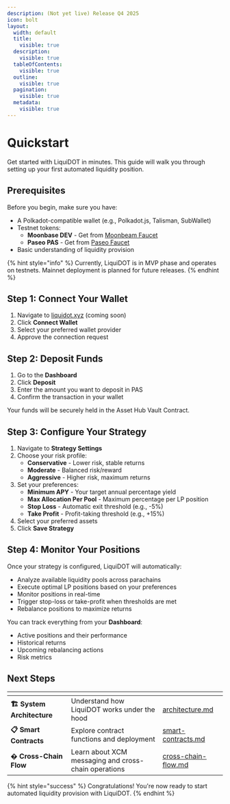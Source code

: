 ```yaml
---
description: (Not yet live) Release Q4 2025
icon: bolt
layout:
  width: default
  title:
    visible: true
  description:
    visible: true
  tableOfContents:
    visible: true
  outline:
    visible: true
  pagination:
    visible: true
  metadata:
    visible: true
---
```


# Quickstart

Get started with LiquiDOT in minutes. This guide will walk you through setting up your first automated liquidity position.

## Prerequisites

Before you begin, make sure you have:

* A Polkadot-compatible wallet (e.g., Polkadot.js, Talisman, SubWallet)
* Testnet tokens:
  * **Moonbase DEV** - Get from [Moonbeam Faucet](https://faucet.moonbeam.network/)
  * **Paseo PAS** - Get from [Paseo Faucet](https://faucet.polkadot.io/)
* Basic understanding of liquidity provision

{% hint style="info" %}
Currently, LiquiDOT is in MVP phase and operates on testnets. Mainnet deployment is planned for future releases.
{% endhint %}

## Step 1: Connect Your Wallet

1. Navigate to [liquidot.xyz](https://liquidot.xyz) (coming soon)
2. Click **Connect Wallet**
3. Select your preferred wallet provider
4. Approve the connection request

## Step 2: Deposit Funds

1. Go to the **Dashboard**
2. Click **Deposit**
3. Enter the amount you want to deposit in PAS
4. Confirm the transaction in your wallet

Your funds will be securely held in the Asset Hub Vault Contract.

## Step 3: Configure Your Strategy

1. Navigate to **Strategy Settings**
2. Choose your risk profile:
   * **Conservative** - Lower risk, stable returns
   * **Moderate** - Balanced risk/reward
   * **Aggressive** - Higher risk, maximum returns
3. Set your preferences:
   * **Minimum APY** - Your target annual percentage yield
   * **Max Allocation Per Pool** - Maximum percentage per LP position
   * **Stop Loss** - Automatic exit threshold (e.g., -5%)
   * **Take Profit** - Profit-taking threshold (e.g., +15%)
4. Select your preferred assets
5. Click **Save Strategy**

## Step 4: Monitor Your Positions

Once your strategy is configured, LiquiDOT will automatically:

* Analyze available liquidity pools across parachains
* Execute optimal LP positions based on your preferences
* Monitor positions in real-time
* Trigger stop-loss or take-profit when thresholds are met
* Rebalance positions to maximize returns

You can track everything from your **Dashboard**:

* Active positions and their performance
* Historical returns
* Upcoming rebalancing actions
* Risk metrics

## Next Steps

<table data-view="cards"><thead><tr><th></th><th></th><th data-hidden data-card-target data-type="content-ref"></th></tr></thead><tbody><tr><td><strong>🏗️ System Architecture</strong></td><td>Understand how LiquiDOT works under the hood</td><td><a href="../basics/architecture.md">architecture.md</a></td></tr><tr><td><strong>📋 Smart Contracts</strong></td><td>Explore contract functions and deployment</td><td><a href="../basics/smart-contracts.md">smart-contracts.md</a></td></tr><tr><td><strong>� Cross-Chain Flow</strong></td><td>Learn about XCM messaging and cross-chain operations</td><td><a href="../basics/cross-chain-flow.md">cross-chain-flow.md</a></td></tr></tbody></table>


{% hint style="success" %}
Congratulations! You're now ready to start automated liquidity provision with LiquiDOT.
{% endhint %}
